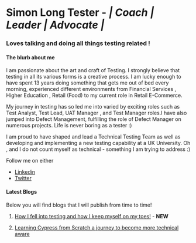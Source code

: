 # Simon Long Tester - <i>| Coach | Leader | Advocate | </i>

### Loves talking and doing all things testing related !  

#### The blurb about me

I am passionate about the art and craft of Testing.  I strongly believe that testing in all its various forms is a creative process.  I am lucky enough to have spent 13 years doing something that gets me out of bed every morning, experienced different environments from Financial Services , Higher Education , Retail (Food) to my current role in Retail E-Commerce.

My journey in testing has so led me into varied by exciting roles such as Test Analyst, Test Lead, UAT Manager , and Test Manager roles.I have also jumped into Defect Management, fulfilling the role of Defect Manager on numerous projects.  Life is never boring as a tester :)

I am proud to have shaped and lead a Technical Testing Team as well as developing and implementing a new testing capability at a UK University. Oh , and I do not count myself as technical - something I am trying to address :)
 
Follow me on either
* [Linkedin](https://www.linkedin.com/in/simonlongtester)
* [Twitter](https://twitter.com/simonlongtester)


#### Latest Blogs

Below you will find blogs that I will publish from time to time!  

1. [How I fell into testing and how I keep myself on my toes!](blog2) - <B>NEW</B>

2. [Learning Cypress from Scratch  a journey to become more technical aware](blog1)



